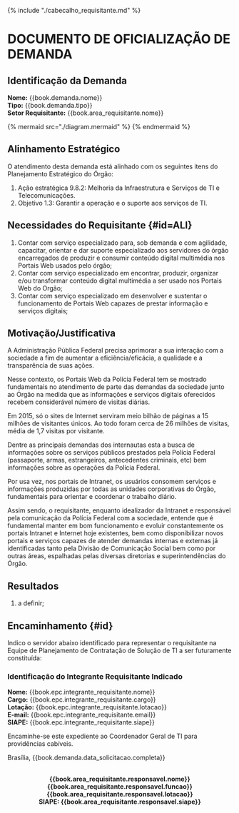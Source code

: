 {% include "./cabecalho_requisitante.md" %}
# DOCUMENTO DE OFICIALIZAÇÃO DE DEMANDA

## Identificação da Demanda 
**Nome:** {{book.demanda.nome}}   
**Tipo:** {{book.demanda.tipo}}  
**Setor Requisitante:** {{book.area_requisitante.nome}} 

{% mermaid src="./diagram.mermaid" %}
{% endmermaid %}

## <a name="alinha">Alinhamento Estratégico</a> 
O atendimento desta demanda está alinhado com os seguintes itens do Planejamento Estratégico do Órgão:
1. Ação estratégica 9.8.2: Melhoria da Infraestrutura e Serviços de TI e Telecomunicações.   
1. Objetivo 1.3: Garantir a operação e o suporte aos serviços de TI.   

## Necessidades do Requisitante {#id=ALI}
1. Contar com serviço especializado para, sob demanda e com agilidade,
capacitar, orientar e dar suporte especializado aos servidores do órgão
encarregados de produzir e consumir conteúdo digital multimédia nos Portais 
Web usados pelo órgão;
1. Contar com serviço especializado em encontrar, produzir, 
organizar e/ou transformar conteúdo digital multimédia a ser usado 
nos Portais Web do Orgão; 
1. Contar com serviço especializado em desenvolver e sustentar
o funcionamento de Portais Web capazes de prestar informação e 
serviços digitais; 

## Motivação/Justificativa

A Administração Pública Federal precisa aprimorar a sua interação com a sociedade 
a fim de aumentar a eficiência/eficácia, a qualidade e a transparência de suas ações.

Nesse contexto, os Portais Web da Polícia Federal tem se mostrado fundamentais no 
atendimento de parte das demandas da sociedade junto ao Órgão na medida que as 
informações e serviços digitais oferecidos recebem considerável número de visitas diárias.

Em 2015, só o sites de Internet serviram meio bilhão de páginas a 15 milhões 
de visitantes únicos. Ao todo foram cerca de 26 milhões de visitas, média de
1,7 visitas por visitante. 

Dentre as principais demandas dos internautas esta a busca de informações
sobre os serviços públicos prestados pela Polícia Federal (passaporte,
armas, estrangeiros, antecedentes criminais, etc) bem informações sobre
as operações da Polícia Federal.

Por usa vez, nos portais de Intranet, os usuários consomem serviços e informações
produzidas por todas as unidades corporativas do Órgão, fundamentais para orientar
e coordenar o trabalho diário.

Assim sendo, o requisitante, enquanto idealizador da Intranet e responsável pela comunicação
da Polícia Federal com a sociedade, entende que é fundamental manter em bom funcionamento 
e evoluir constantemente os portais Intranet e Internet hoje existentes, bem como 
disponibilizar novos portais e serviços capazes de atender demandas internas e externas 
já identificadas tanto pela Divisão de Comunicação Social bem como por outras áreas,
espalhadas pelas diversas diretorias e superintendências do Órgão.

## Resultados 
1. a definir; 

## Encaminhamento {#id}

Indico o servidor abaixo identificado para representar o requisitante na Equipe de Planejamento de Contratação de Solução de TI a ser futuramente constituída:

### Identificação do Integrante Requisitante Indicado
**Nome:** {{book.epc.integrante_requisitante.nome}}   
**Cargo:** {{book.epc.integrante_requisitante.cargo}}   
**Lotação:** {{book.epc.integrante_requisitante.lotacao}}   
**E-mail:** {{book.epc.integrante_requisitante.email}}  
**SIAPE:** {{book.epc.integrante_requisitante.siape}}  

Encaminhe-se este expediente ao Coordenador Geral de TI para providências cabíveis.

Brasília, {{book.demanda.data_solicitacao.completa}}

<div align="center">
<b>
<br/>
{{book.area_requisitante.responsavel.nome}}<br/>  
{{book.area_requisitante.responsavel.funcao}}<br/> 
{{book.area_requisitante.responsavel.lotacao}}<br/> 
SIAPE: {{book.area_requisitante.responsavel.siape}}<br/>   
</b>
</div>



